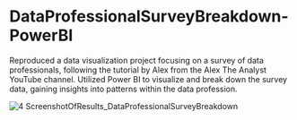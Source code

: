 # DataProfessionalSurveyBreakdown-PowerBI
 Reproduced a data visualization project focusing on a survey of data professionals, following the tutorial by Alex from the Alex The Analyst YouTube channel. Utilized Power BI to visualize and break down the survey data, gaining insights into patterns within the data profession.

![4 ScreenshotOfResults_DataProfessionalSurveyBreakdown](https://github.com/user-attachments/assets/7027cc0c-50fe-49e9-8318-3f2416851955)
